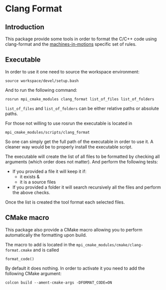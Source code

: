 Clang Format
============

## Introduction

This package provide some tools in order
to format the C/C++ code using clang-format and the
[machines-in-motions](https://machines-in-motion.github.io/code_documentation/ci_example_cpp/coding_guidelines_1.html)
specific set of rules.

## Executable

In order to use it one need to source the workspace environment:

    source workspace/devel/setup.bash

And to run the following command:

    rosrun mpi_cmake_modules clang_format list_of_files list_of_folders

`list_of_files` and `list_of_folders` can be either relative paths or absolute paths.

For those not willing to use rosrun the executable is located in

    mpi_cmake_modules/scripts/clang_format

So one can simply get the full path of the executable in order to use it.
A cleaner way would be to properly install the executable script.

The executable will create the list of all files to be formatted by checking all
arguments (which order does not matter). And perform the following tests:
- If you provided a file it will keep it if:
    - it exists &
    - it is a source files
- If you provided a folder it will search recursively all the files and
    perform the above checks.

Once the list is created the tool format each selected files.

## CMake macro

This package also provide a CMake macro allowing you to perform automatically
the formatting upon build.

The macro to add is located in the `mpi_cmake_modules/cmake/clang-format.cmake`
and is called
    
    format_code()

By default it does nothing. In order to activate it you need to add the
following CMake argument:

    colcon build --ament-cmake-args -DFORMAT_CODE=ON